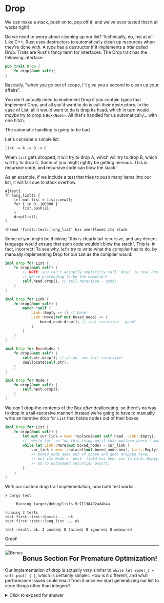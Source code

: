 # Drop

We can make a stack, push on to, pop off it, and we've even tested that it all
works right!

Do we need to worry about cleaning up our list? Technically, no, not at all!
Like C++, Rust uses destructors to automatically clean up resources when they're
done with. A type has a destructor if it implements a *trait* called Drop.
Traits are Rust's fancy term for interfaces. The Drop trait has the following
interface:

```rust ,ignore
pub trait Drop {
    fn drop(&mut self);
}
```

Basically, "when you go out of scope, I'll give you a second to clean up your
affairs".

You don't actually need to implement Drop if you contain types that implement
Drop, and all you'd want to do is call *their* destructors. In the case of
List, all it would want to do is drop its head, which in turn would *maybe*
try to drop a `Box<Node>`. All that's handled for us automatically... with one
hitch.

The automatic handling is going to be bad.

Let's consider a simple list:


```text
list -> A -> B -> C
```

When `list` gets dropped, it will try to drop A, which will try to drop B,
which will try to drop C. Some of you might rightly be getting nervous. This is
recursive code, and recursive code can blow the stack!

As an example, if we include a test that tries to push many items into our
list, it will fail due to stack overflow.

```rust, ignore
#[test]
fn long_list() {
    let mut list = List::new();
    for i in 0..100000 {
        list.push(i);
    }
    drop(list);
}
```

```text
thread 'first::test::long_list' has overflowed its stack
```

Some of you might be thinking "this is clearly tail recursive, and any decent
language would ensure that such code wouldn't blow the stack". This is, in fact,
incorrect! To see why, let's try to write what the compiler has to do, by
manually implementing Drop for our List as the compiler would:


```rust ,ignore
impl Drop for List {
    fn drop(&mut self) {
        // NOTE: you can't actually explicitly call `drop` in real Rust code;
        // we're pretending to be the compiler!
        self.head.drop(); // tail recursive - good!
    }
}

impl Drop for Link {
    fn drop(&mut self) {
        match *self {
            Link::Empty => {} // Done!
            Link::More(ref mut boxed_node) => {
                boxed_node.drop(); // tail recursive - good!
            }
        }
    }
}

impl Drop for Box<Node> {
    fn drop(&mut self) {
        self.ptr.drop(); // uh oh, not tail recursive!
        deallocate(self.ptr);
    }
}

impl Drop for Node {
    fn drop(&mut self) {
        self.next.drop();
    }
}
```

We *can't* drop the contents of the Box *after* deallocating, so there's no
way to drop in a tail-recursive manner! Instead we're going to have to manually
write an iterative drop for `List` that hoists nodes out of their boxes.


```rust ,ignore
impl Drop for List {
    fn drop(&mut self) {
        let mut cur_link = mem::replace(&mut self.head, Link::Empty);
        // `while let` == "do this thing until this pattern doesn't match"
        while let Link::More(mut boxed_node) = cur_link {
            cur_link = mem::replace(&mut boxed_node.next, Link::Empty);
            // boxed_node goes out of scope and gets dropped here;
            // but its Node's `next` field has been set to Link::Empty
            // so no unbounded recursion occurs.
        }
    }
}
```

With our custom drop trait implementation, now both test works.

```text
> cargo test

     Running target/debug/lists-5c71138492ad4b4a

running 2 tests
test first::test::basics ... ok
test first::test::long_list ... ok

test result: ok. 2 passed; 0 failed; 0 ignored; 0 measured

```

Great!

----------------------

<span style="float:left">![Bonus](img/profbee.gif)</span>

## Bonus Section For Premature Optimization!

Our implementation of drop is actually *very* similar to
`while let Some(_) = self.pop() { }`, which is certainly simpler. How is
it different, and what performance issues could result from it once we start
generalizing our list to store things other than integers?

<details>
  <summary>Click to expand for answer</summary>

Pop returns `Option<i32>`, while our implementation only manipulates Links (`Box<Node>`). So our implementation only moves around pointers to nodes, while the pop-based one will move around the values we stored in nodes. This could be very expensive if we generalize our list and someone uses it to store instances of VeryBigThingWithADropImpl (VBTWADI). Box is able to run the drop implementation of its contents in-place, so it doesn't suffer from this issue. Since VBTWADI is *exactly* the kind of thing that actually makes using a linked-list desirable over an array, behaving poorly on this case would be a bit of a disappointment.

If you wish to have the best of both implementations, you could add a new method,
`fn pop_node(&mut self) -> Link`, from-which `pop` and `drop` can both be cleanly derived.

</details>
